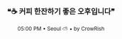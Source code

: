 <div align="center">

<br>

<h3>❝☕ 커피 한잔하기 좋은 오후입니다❞</h3>

<sub>05:00 PM • Seoul ⛅ • by CrowRish</sub>

<br>

</div>